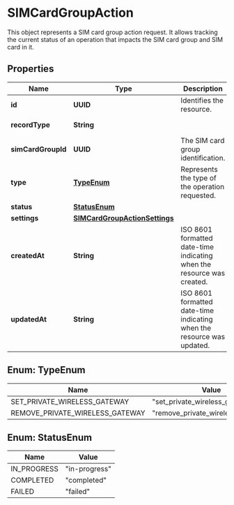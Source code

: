 

# SIMCardGroupAction

This object represents a SIM card group action request. It allows tracking the current status of an operation that impacts the SIM card group and SIM card in it.

## Properties

Name | Type | Description | Notes
------------ | ------------- | ------------- | -------------
**id** | **UUID** | Identifies the resource. |  [optional] [readonly]
**recordType** | **String** |  |  [optional] [readonly]
**simCardGroupId** | **UUID** | The SIM card group identification. |  [optional]
**type** | [**TypeEnum**](#TypeEnum) | Represents the type of the operation requested. |  [optional]
**status** | [**StatusEnum**](#StatusEnum) |  |  [optional]
**settings** | [**SIMCardGroupActionSettings**](SIMCardGroupActionSettings.md) |  |  [optional]
**createdAt** | **String** | ISO 8601 formatted date-time indicating when the resource was created. |  [optional] [readonly]
**updatedAt** | **String** | ISO 8601 formatted date-time indicating when the resource was updated. |  [optional] [readonly]



## Enum: TypeEnum

Name | Value
---- | -----
SET_PRIVATE_WIRELESS_GATEWAY | &quot;set_private_wireless_gateway&quot;
REMOVE_PRIVATE_WIRELESS_GATEWAY | &quot;remove_private_wireless_gateway&quot;



## Enum: StatusEnum

Name | Value
---- | -----
IN_PROGRESS | &quot;in-progress&quot;
COMPLETED | &quot;completed&quot;
FAILED | &quot;failed&quot;



